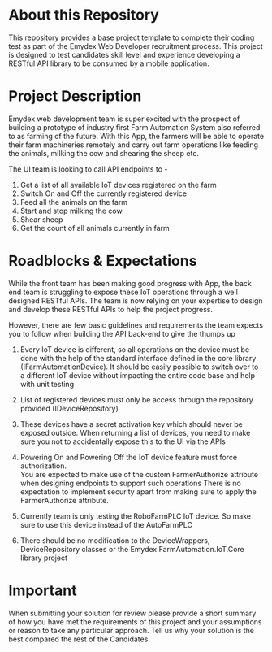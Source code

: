 # About this Repository
This repository provides a base project template to complete their coding test as part of the Emydex Web Developer recruitment process. This project is designed to test candidates skill level and experience developing a RESTful API library to be consumed by a mobile application.

# Project Description

Emydex web development team is super excited with the prospect of building a prototype of industry first Farm Automation System also referred to as farming of the future. 
With this App, the farmers will be able to operate their farm machineries remotely and carry out farm operations like feeding the animals, milking the cow and shearing the sheep etc. 

The UI team is looking to call API endpoints to -
1. Get a list of all available IoT devices registered on the farm
2. Switch On and Off the currently registered device
3. Feed all the animals on the farm 
4. Start and stop milking the cow
5. Shear sheep
6. Get the count of all animals currently in farm

# Roadblocks & Expectations

While the front team has been making good progress with App, the back end team is struggling to expose these IoT operations through a well designed RESTful APIs.
The team is now relying on your expertise to design and develop these RESTful APIs to help the project progress.

However, there are few basic guidelines and requirements the team expects you to follow when building the API back-end to give the thumps up

1. Every IoT device is different, so all operations on the device must be done with the help of the standard interface defined in the core library (IFarmAutomationDevice). 
   It should be easily possible to switch over to a different IoT device without impacting the entire code base and help with unit testing

2. List of registered devices must only be access through the repository provided (IDeviceRepository)

3. These devices have a secret activation key which should never be exposed outside. 
   When returning a list of devices, you need to make sure you not to accidentally expose this to the UI via the APIs

4. Powering On and Powering Off the IoT device feature must force authorization.  
   You are expected to make use of the custom FarmerAuthorize attribute when designing endpoints to support such operations
   There is no expectation to implement security apart from making sure to apply the FarmerAuthorize attribute.

5. Currently team is only testing the RoboFarmPLC IoT device. So make sure to use this device instead of the AutoFarmPLC

6. There should be no modification to the DeviceWrappers, DeviceRepository classes or the Emydex.FarmAutomation.IoT.Core library project

# Important 
When submitting your solution for review please provide a short summary of how you have met the requirements of this project and your assumptions or reason to take any particular approach. Tell us why your solution is the best compared the rest of the Candidates

